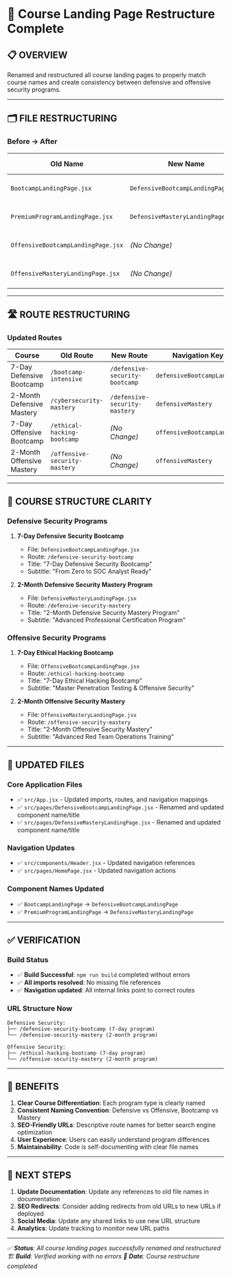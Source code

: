 # 🔄 Course Landing Page Restructure Complete

## 📋 **OVERVIEW**
Renamed and restructured all course landing pages to properly match course names and create consistency between defensive and offensive security programs.

---

## 🗂️ **FILE RESTRUCTURING**

### **Before → After**
| **Old Name** | **New Name** | **Course Type** |
|---|---|---|
| `BootcampLandingPage.jsx` | `DefensiveBootcampLandingPage.jsx` | 7-Day Defensive Bootcamp |
| `PremiumProgramLandingPage.jsx` | `DefensiveMasteryLandingPage.jsx` | 2-Month Defensive Mastery |
| `OffensiveBootcampLandingPage.jsx` | *(No Change)* | 7-Day Offensive Bootcamp |
| `OffensiveMasteryLandingPage.jsx` | *(No Change)* | 2-Month Offensive Mastery |

---

## 🛣️ **ROUTE RESTRUCTURING**

### **Updated Routes**
| **Course** | **Old Route** | **New Route** | **Navigation Key** |
|---|---|---|---|
| 7-Day Defensive Bootcamp | `/bootcamp-intensive` | `/defensive-security-bootcamp` | `defensiveBootcampLanding` |
| 2-Month Defensive Mastery | `/cybersecurity-mastery` | `/defensive-security-mastery` | `defensiveMastery` |
| 7-Day Offensive Bootcamp | `/ethical-hacking-bootcamp` | *(No Change)* | `offensiveBootcampLanding` |
| 2-Month Offensive Mastery | `/offensive-security-mastery` | *(No Change)* | `offensiveMastery` |

---

## 🎯 **COURSE STRUCTURE CLARITY**

### **Defensive Security Programs**
1. **7-Day Defensive Security Bootcamp**
   - File: `DefensiveBootcampLandingPage.jsx`
   - Route: `/defensive-security-bootcamp`
   - Title: "7-Day Defensive Security Bootcamp"
   - Subtitle: "From Zero to SOC Analyst Ready"

2. **2-Month Defensive Security Mastery Program**
   - File: `DefensiveMasteryLandingPage.jsx`
   - Route: `/defensive-security-mastery`
   - Title: "2-Month Defensive Security Mastery Program"
   - Subtitle: "Advanced Professional Certification Program"

### **Offensive Security Programs**
1. **7-Day Ethical Hacking Bootcamp**
   - File: `OffensiveBootcampLandingPage.jsx`
   - Route: `/ethical-hacking-bootcamp`
   - Title: "7-Day Ethical Hacking Bootcamp"
   - Subtitle: "Master Penetration Testing & Offensive Security"

2. **2-Month Offensive Security Mastery**
   - File: `OffensiveMasteryLandingPage.jsx`
   - Route: `/offensive-security-mastery`
   - Title: "2-Month Offensive Security Mastery"
   - Subtitle: "Advanced Red Team Operations Training"

---

## 🔧 **UPDATED FILES**

### **Core Application Files**
- ✅ `src/App.jsx` - Updated imports, routes, and navigation mappings
- ✅ `src/pages/DefensiveBootcampLandingPage.jsx` - Renamed and updated component name/title
- ✅ `src/pages/DefensiveMasteryLandingPage.jsx` - Renamed and updated component name/title

### **Navigation Updates**
- ✅ `src/components/Header.jsx` - Updated navigation references
- ✅ `src/pages/HomePage.jsx` - Updated navigation actions

### **Component Names Updated**
- ✅ `BootcampLandingPage` → `DefensiveBootcampLandingPage`
- ✅ `PremiumProgramLandingPage` → `DefensiveMasteryLandingPage`

---

## ✅ **VERIFICATION**

### **Build Status**
- ✅ **Build Successful**: `npm run build` completed without errors
- ✅ **All imports resolved**: No missing file references
- ✅ **Navigation updated**: All internal links point to correct routes

### **URL Structure Now**
```
Defensive Security:
├── /defensive-security-bootcamp (7-day program)
└── /defensive-security-mastery (2-month program)

Offensive Security:  
├── /ethical-hacking-bootcamp (7-day program)
└── /offensive-security-mastery (2-month program)
```

---

## 🎯 **BENEFITS**

1. **Clear Course Differentiation**: Each program type is clearly named
2. **Consistent Naming Convention**: Defensive vs Offensive, Bootcamp vs Mastery
3. **SEO-Friendly URLs**: Descriptive route names for better search engine optimization
4. **User Experience**: Users can easily understand program differences
5. **Maintainability**: Code is self-documenting with clear file names

---

## 🚀 **NEXT STEPS**

1. **Update Documentation**: Update any references to old file names in documentation
2. **SEO Redirects**: Consider adding redirects from old URLs to new URLs if deployed
3. **Social Media**: Update any shared links to use new URL structure
4. **Analytics**: Update tracking to monitor new URL paths

---

*✅ **Status**: All course landing pages successfully renamed and restructured*
*🏗️ **Build**: Verified working with no errors*
*📅 **Date**: Course restructure completed*